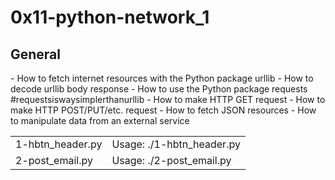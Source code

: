 <h1> 0x11-python-network_1 </h1>
<h2> General </h2>
- How to fetch internet resources with the Python package urllib
- How to decode urllib body response
- How to use the Python package requests #requestsiswaysimplerthanurllib
- How to make HTTP GET request
- How to make HTTP POST/PUT/etc. request
- How to fetch JSON resources
- How to manipulate data from an external service
<table>
<tr> 
<td>1-hbtn_header.py </td>
<td>Usage: ./1-hbtn_header.py <URL></td>
<tr>
<td> 2-post_email.py</td>
<td> Usage: ./2-post_email.py <URL> <email>
</td>
</tr>
